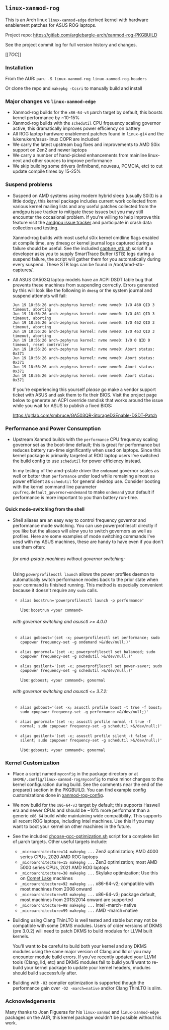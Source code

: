 
## `linux-xanmod-rog`

This is an Arch linux `linux-xanmod-edge` derived kernel with hardware enablement patches for ASUS ROG laptops.

Project repo: https://gitlab.com/arglebargle-arch/xanmod-rog-PKGBUILD

See the project commit log for full version history and changes.

[[_TOC_]]

### Installation

From the AUR: `paru -S linux-xanmod-rog linux-xanmod-rog-headers`

Or clone the repo and `makepkg -Ccsri` to manually build and install

### Major changes vs `linux-xanmod-edge`

  * Xanmod-rog builds for the `x86-64-v3` μarch target by default, this boosts kernel performance by ~10-15%
  * Xanmod-rog builds with the `schedutil` CPU frqeuency scaling governor active, this dramatically improves power
      efficiency on battery
  * All ROG laptop hardware enablement patches found in `linux-g14` and the lukenukem/asus-linux COPR are included
  * We carry the latest upstream bug fixes and improvements to AMD S0ix support on Zen2 and newer laptops
  * We carry a number of hand-picked enhancements from mainline linux-next and other sources to improve performance
  * We skip building some drivers (infiniband, nouveau, PCMCIA, etc) to cut update compile times by 15-25%

### Suspend problems

  - Suspend on AMD systems using modern hybrid sleep (usually S0i3) is a little dodgy, this kernel package includes
      current work collected from various kernel mailing lists and any useful patches collected from the amdgpu issue
      tracker to mitigate these issues but you may still encounter the occasional problem. If you're willing to help
      improve this feature visit the [amdgpu issue tracker][2] and participate in crash data collection and testing.

      Xanmod-rog builds with most useful s0ix kernel cmdline flags enabled at compile time, any dmesg or kernel journal
      logs captured during a failure should be useful. See the included [capture_stb.sh](capture_stb.sh) script if a
      developer asks you to supply SmartTrace Buffer (STB) logs during a suspend failure, the script will gather them
      for you automatically during every suspend. These STB logs can be found in /root/amd-stb-captures/.

  - All ASUS GA503Q laptop models have an ACPI DSDT table bug that prevents these machines from suspending correctly.
      Errors generated by this will look like the following in `dmesg` or the system journal and suspend attempts will
      fail:

      ```log
      Jun 19 18:56:26 arch-zephyrus kernel: nvme nvme0: I/O 460 QID 3 timeout, aborting
      Jun 19 18:56:26 arch-zephyrus kernel: nvme nvme0: I/O 461 QID 3 timeout, aborting
      Jun 19 18:56:26 arch-zephyrus kernel: nvme nvme0: I/O 462 QID 3 timeout, aborting
      Jun 19 18:56:26 arch-zephyrus kernel: nvme nvme0: I/O 463 QID 3 timeout, aborting
      Jun 19 18:56:26 arch-zephyrus kernel: nvme nvme0: I/O 0 QID 0 timeout, reset controller
      Jun 19 18:56:26 arch-zephyrus kernel: nvme nvme0: Abort status: 0x371
      Jun 19 18:56:26 arch-zephyrus kernel: nvme nvme0: Abort status: 0x371
      Jun 19 18:56:26 arch-zephyrus kernel: nvme nvme0: Abort status: 0x371
      Jun 19 18:56:26 arch-zephyrus kernel: nvme nvme0: Abort status: 0x371
      ```

      If you're experiencing this yourself *please* go make a vendor support ticket with ASUS and ask them to fix their
      BIOS. Visit the project page below to generate an ACPI override ramdisk that works around the issue while you wait
      for ASUS to publish a fixed BIOS:

      https://gitlab.com/smbruce/GA503QR-StorageD3Enable-DSDT-Patch

### Performance and Power Consumption

  - Upstream Xanmod builds with the `performance` CPU frequency scaling governor set as the boot-time default; this is
      great for performance but reduces battery run-time significantly when used on laptops. Since this kernel package
      is primarily targeted at ROG laptop users I've switched the build config to use `schedutil` for power efficiency
      instead.

      In my testing of the amd-pstate driver the `ondemand` governor scales as well or better than `performance` under
      load while remaining almost as power efficient as `schedutil` for general desktop use. Consider booting with the
      kernel command line parameter `cpufreq.default_governor=ondemand` to make `ondemand` your default if performance
      is more important to you than battery run-time.

  #### Quick mode-switching from the shell

  - Shell aliases are an easy way to control frequency governor and performance mode switching. You can use
      powerprofilesctl directly if you like but the aliases will alow you to switch governors as well as profiles. Here
      are some examples of mode switching commands I've uesd with my ASUS machines, these are handy to have even if you
      don't use them often:

      ###### for amd-pstate machines without governor switching:

      Using `powerprofilesctl launch` allows the power profiles daemon to automatically switch performance modes back to
      the prior state when your command is finished running. This method is especially convenient because it doesn't
      require any `sudo` calls.

      * `alias boostrun='powerprofilesctl launch -p performance'`

        Use: `boostrun <your command>`

      ###### with governor switching and asusctl >= 4.0.0

      * `alias goboost='(set -x; powerprofilesctl set performance; sudo cpupower frequency-set -g ondemand >&/dev/null;)'`
      * `alias gonormal='(set -x; powerprofilesctl set balanced; sudo cpupower frequency-set -g schedutil >&/dev/null;)'`
      * `alias gosilent='(set -x; powerprofilesctl set power-saver; sudo cpupower frequency-set -g schedutil >&/dev/null;)'`

        Use: `goboost; <your command>; gonormal`

      ###### with governor switching and asusctl <= 3.7.2: 

      * `alias goboost='(set -x; asusctl profile boost -t true -f boost; sudo cpupower frequency-set -g performance >&/dev/null;)'`
      * `alias gonormal='(set -x; asusctl profile normal -t true -f normal; sudo cpupower frequency-set -g schedutil >&/dev/null;)'`
      * `alias gosilent='(set -x; asusctl profile silent -t false -f silent; sudo cpupower frequency-set -g schedutil >&/dev/null;)'`

        Use: `goboost; <your command>; gonormal`

### Kernel Customization

  - Place a script named `myconfig` in the package directory or at `$HOME/.config/linux-xanmod-rog/myconfig` to make
      minor changes to the kernel configuration during build. See the comments near the end of the prepare() section in
      the PKGBUILD. You can find example config customizations done in [xanmod-rog-config](xanmod-rog-config).

  - We now build for the `x86-64-v3` target by default; this supports Haswell era and newer CPUs and should be ~10%
      more performant than a generic `x86_64` build while maintaining wide compatibility. This supports all recent ROG
      laptops, including Intel machines. Use this if you may want to boot your kernel on other machines in the future.

  - See the included [choose-gcc-optimization.sh](choose-gcc-optimization.sh) script for a complete list of μarch
      targets. Other useful targets include:

    * `_microarchitecture=14 makepkg ...` Zen2 optimization; AMD 4000 series CPUs, 2020 AMD ROG laptops
    * `_microarchitecture=15 makepkg ...` Zen3 optimization; most AMD 5000 series CPUs, 2021 AMD ROG laptops
    * `_microarchitecture=38 makepkg ...` Skylake optimization; Use this on [Comet Lake][1] machines
    * `_microarchitecture=92 makepkg ...` x86-64-v2; compatible with most machines from 2008 onward
    * `_microarchitecture=93 makepkg ...` x86-64-v3; package default, most machines from 2013/2014 onward are supported
    * `_microarchitecture=98 makepkg ...` Intel -march=native
    * `_microarchitecture=99 makepkg ...` AMD -march=native 

  - Building using Clang ThinLTO is well tested and stable but may not be compatible with some DKMS modules. Users of
      older versions of DKMS (pre 3.0.2) will need to patch DKMS to build modules for LLVM built kernels.

      You'll want to be careful to build both your kernel and any DKMS modules using the same major version of Clang and
      lld or you may encounter module build errors. If you've recently updated your LLVM tools (Clang, lld, etc) and
      DKMS modules fail to build you'll want to re-build your kernel package to update your kernel headers, modules
      should build successfully after.

  - Building with `-O3` compiler optimization is supported though the performance gain over `-O2 -march=native` and/or 
      Clang ThinLTO is slim.

### Acknowledgements

Many thanks to Joan Figueras for his `linux-xanmod` and `linux-xanmod-edge` packages on the AUR, this kernel package
wouldn't be possible without his work.

[1]: https://wiki.gentoo.org/wiki/Safe_CFLAGS#Skylake.2C_Kaby_Lake.2C_Kaby_Lake_R.2C_Coffee_Lake.2C_Comet_Lake
[2]: https://gitlab.freedesktop.org/drm/amd/-/issues?label_name[]=s0ix
[3]: https://github.com/dell/dkms/issues/124
[//]: # ( vim: set tw=120: )
